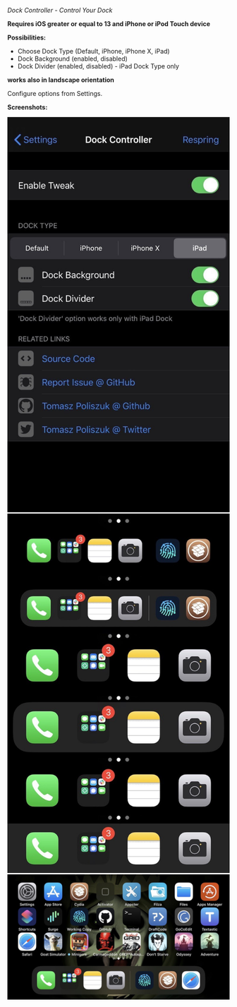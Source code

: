 *Dock Controller - Control Your Dock*

**Requires iOS greater or equal to 13 and iPhone or iPod Touch device**

**Possibilities:**
- Choose Dock Type (Default, iPhone, iPhone X, iPad)
- Dock Background (enabled, disabled)
- Dock Divider (enabled, disabled) - iPad Dock Type only

**works also in landscape orientation**

Configure options from Settings.

**Screenshots:**

![settings](screenshots/dockcontroller1.jpg)
![screenshot](screenshots/dockcontroller2.jpg)
![landscape](screenshots/dockcontroller3.jpg)
